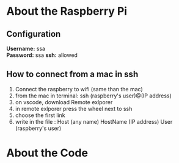 # About the Raspberry Pi
## Configuration
**Username:** ssa  
**Password:** ssa
**ssh:** allowed
## How to connect from a mac in ssh
1. Connect the raspberry to wifi (same than the mac)
2. from the mac in terminal: ssh (raspberry's user)@(IP address)
3. on vscode, download Remote exlporer
4. in remote exlporer press the wheel next to ssh
5. choose the first link
6. write in the file :
   Host (any name)
     HostName (IP address)
     User (raspberry's user)




# About the Code

